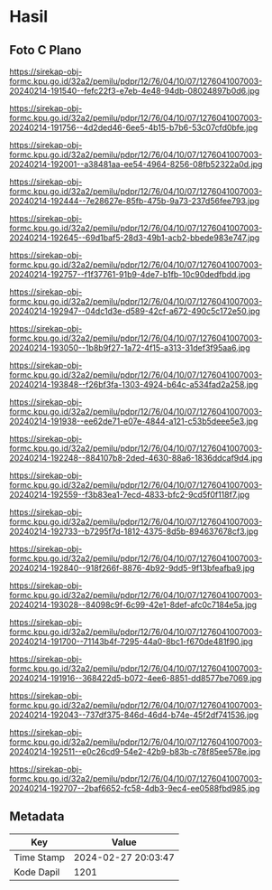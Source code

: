 # Hasil

## Foto C Plano

https://sirekap-obj-formc.kpu.go.id/32a2/pemilu/pdpr/12/76/04/10/07/1276041007003-20240214-191540--fefc22f3-e7eb-4e48-94db-08024897b0d6.jpg

https://sirekap-obj-formc.kpu.go.id/32a2/pemilu/pdpr/12/76/04/10/07/1276041007003-20240214-191756--4d2ded46-6ee5-4b15-b7b6-53c07cfd0bfe.jpg

https://sirekap-obj-formc.kpu.go.id/32a2/pemilu/pdpr/12/76/04/10/07/1276041007003-20240214-192001--a38481aa-ee54-4964-8256-08fb52322a0d.jpg

https://sirekap-obj-formc.kpu.go.id/32a2/pemilu/pdpr/12/76/04/10/07/1276041007003-20240214-192444--7e28627e-85fb-475b-9a73-237d56fee793.jpg

https://sirekap-obj-formc.kpu.go.id/32a2/pemilu/pdpr/12/76/04/10/07/1276041007003-20240214-192645--69d1baf5-28d3-49b1-acb2-bbede983e747.jpg

https://sirekap-obj-formc.kpu.go.id/32a2/pemilu/pdpr/12/76/04/10/07/1276041007003-20240214-192757--f1f37761-91b9-4de7-b1fb-10c90dedfbdd.jpg

https://sirekap-obj-formc.kpu.go.id/32a2/pemilu/pdpr/12/76/04/10/07/1276041007003-20240214-192947--04dc1d3e-d589-42cf-a672-490c5c172e50.jpg

https://sirekap-obj-formc.kpu.go.id/32a2/pemilu/pdpr/12/76/04/10/07/1276041007003-20240214-193050--1b8b9f27-1a72-4f15-a313-31def3f95aa6.jpg

https://sirekap-obj-formc.kpu.go.id/32a2/pemilu/pdpr/12/76/04/10/07/1276041007003-20240214-193848--f26bf3fa-1303-4924-b64c-a534fad2a258.jpg

https://sirekap-obj-formc.kpu.go.id/32a2/pemilu/pdpr/12/76/04/10/07/1276041007003-20240214-191938--ee62de71-e07e-4844-a121-c53b5deee5e3.jpg

https://sirekap-obj-formc.kpu.go.id/32a2/pemilu/pdpr/12/76/04/10/07/1276041007003-20240214-192248--884107b8-2ded-4630-88a6-1836ddcaf9d4.jpg

https://sirekap-obj-formc.kpu.go.id/32a2/pemilu/pdpr/12/76/04/10/07/1276041007003-20240214-192559--f3b83ea1-7ecd-4833-bfc2-9cd5f0f118f7.jpg

https://sirekap-obj-formc.kpu.go.id/32a2/pemilu/pdpr/12/76/04/10/07/1276041007003-20240214-192733--b7295f7d-1812-4375-8d5b-894637678cf3.jpg

https://sirekap-obj-formc.kpu.go.id/32a2/pemilu/pdpr/12/76/04/10/07/1276041007003-20240214-192840--918f266f-8876-4b92-9dd5-9f13bfeafba9.jpg

https://sirekap-obj-formc.kpu.go.id/32a2/pemilu/pdpr/12/76/04/10/07/1276041007003-20240214-193028--84098c9f-6c99-42e1-8def-afc0c7184e5a.jpg

https://sirekap-obj-formc.kpu.go.id/32a2/pemilu/pdpr/12/76/04/10/07/1276041007003-20240214-191700--71143b4f-7295-44a0-8bc1-f670de481f90.jpg

https://sirekap-obj-formc.kpu.go.id/32a2/pemilu/pdpr/12/76/04/10/07/1276041007003-20240214-191916--368422d5-b072-4ee6-8851-dd8577be7069.jpg

https://sirekap-obj-formc.kpu.go.id/32a2/pemilu/pdpr/12/76/04/10/07/1276041007003-20240214-192043--737df375-846d-46d4-b74e-45f2df741536.jpg

https://sirekap-obj-formc.kpu.go.id/32a2/pemilu/pdpr/12/76/04/10/07/1276041007003-20240214-192511--e0c26cd9-54e2-42b9-b83b-c78f85ee578e.jpg

https://sirekap-obj-formc.kpu.go.id/32a2/pemilu/pdpr/12/76/04/10/07/1276041007003-20240214-192707--2baf6652-fc58-4db3-9ec4-ee0588fbd985.jpg


## Metadata

| Key        | Value               |
| ---------- | ------------------- |
| Time Stamp | 2024-02-27 20:03:47 |
| Kode Dapil | 1201                |



